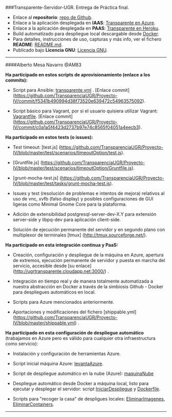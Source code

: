 ###Transparente-Servidor-UGR. Entrega de Práctica final.

- Enlace al **repositorio**: [repo de Github](https://github.com/TransparenciaUGR/Proyecto-IV).
- Enlace a la aplicación desplegada en **IAAS**: [Transparente en Azure](http://ugrtransparente.cloudapp.net:3000/).
- Enlace a la aplicación desplegada en **PAAS**: [Transparente en Heroku](https://transparente-ugr.herokuapp.com/).
- Build automatizado para despliegue local descargable desde [Docker](https://registry.hub.docker.com/u/am83/proyecto-iv/).
- Para detalles, instrucciones de uso, capturas y más info, ver el fichero **README**: [README.md](https://github.com/TransparenciaUGR/Proyecto-IV/blob/master/README.md).
- Publicado bajo **Licencia GNU**: [Licencia GNU](https://github.com/TransparenciaUGR/Proyecto-IV/blob/master/LICENSE).


-------------------------------------------------------------------------------------------------------------------

####Alberto Mesa Navarro
@AM83

**Ha participado en estos scripts de aprovisionamiento (enlace a los commits):**

- Script para Ansible: [transparente.yml](https://github.com/TransparenciaUGR/Proyecto-IV/blob/master/Ansible/transparente.yml) .  [Enlace commit] (https://github.com/TransparenciaUGR/Proyecto-IV/commit/f5341b490994d38f73520e639472c54963575092).

- Script básico para Vagrant, por si el usuario quisiera utilizar Vagrant: [Vagrantfile](https://github.com/TransparenciaUGR/Proyecto-IV/blob/master/vagrant/vagrantfile). [Enlace commit] (https://github.com/TransparenciaUGR/Proyecto-IV/commit/c0a1a5f4423d2737b97e74c8565f04051a4eecb3).


**Ha participado en estos tests (o issues):**

- Test timeout: [test.js] (https://github.com/TransparenciaUGR/Proyecto-IV/blob/master/test/scenarios/timeoutOption/test.js).

- [Gruntfile.js] (https://github.com/TransparenciaUGR/Proyecto-IV/blob/master/test/scenarios/timeoutOption/Gruntfile.js). 

- [grunt-mocha-test.js] (https://github.com/TransparenciaUGR/Proyecto-IV/blob/master/test/tasks/grunt-mocha-test.js).

- Issues y test (resolución de problemas e intentos de mejora) relativos al uso de vnc, xvfb (falso display) y posibles configuraciones de GUI ligeras como Minimal Gnome Core para la plataforma.
	
- Adición de extensibilidad postgresql-server-dev-X.Y para extensión server-side y libpq-dev para aplicación client-side.

- Solución de ejecución permanente del servidor y en segundo plano con multiplexor de terminales [tmux] (http://tmux.sourceforge.net/).
	

**Ha participado en esta integración continua y PaaS:**

- Creación, configuración y despliegue de la máquina en Azure, apertura de extremos, ejecución permanente de servidor y puesta en marcha del servicio, accesible desde [su enlace] (http://ugrtransparente.cloudapp.net:3000/) .

- Integración en tiempo real y de manera totalmente automatizada a nuestra abstracción en Docker a través de la simbiosis Github - Docker para despliegues automáticos en local.

- Scripts para Azure mencionados anteriormente.

- Aportaciones y modificaciones del fichero [shippable.yml] (https://github.com/TransparenciaUGR/Proyecto-IV/blob/master/shippable.yml) .


**Ha participado en esta configuración de despliegue automático** (trabajamos en Azure pero es válido para cualquier otra infraestructura como servicio):

- Instalación y configuración de herramientas Azure.

- Script inicial máquina Azure: [levantaAzure](https://github.com/TransparenciaUGR/Proyecto-IV/blob/master/scripts/levantaAzure).

- Script de despliegue automático en la nube (Azure): [maquinaNube](https://github.com/TransparenciaUGR/Proyecto-IV/blob/master/scripts/maquinaNube)

- Despliegue automático desde Docker a máquina local, listo para ejecutar y desplegar el servidor: script [IniciarDespliegue](https://github.com/TransparenciaUGR/Proyecto-IV/blob/master/IniciarDespliegue) y [Dockerfile](https://github.com/TransparenciaUGR/Proyecto-IV/blob/master/Dockerfile). 

- Scripts para "recoger la casa" de despligues locales: [EliminarImagenes](https://github.com/TransparenciaUGR/Proyecto-IV/blob/master/scripts/EliminarImagenes), [EliminarContainers](https://github.com/TransparenciaUGR/Proyecto-IV/blob/master/scripts/EliminarContainers).

-------------------------------------------------------------------------------------------------------------------------------------

